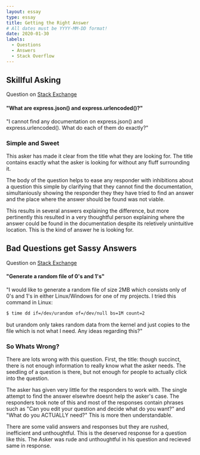 ```yaml
---
layout: essay
type: essay
title: Getting the Right Answer
# All dates must be YYYY-MM-DD format!
date: 2020-01-30
labels:
  - Questions
  - Answers
  - Stack Overflow
---
```


## Skillful Asking
Question on [Stack Exchange](https://stackoverflow.com/questions/23259168/what-are-express-json-and-express-urlencoded)
#### "What are express.json() and express.urlencoded()?"
"I cannot find any documentation on express.json() and express.urlencoded(). What do each of them do exactly?"

### Simple and Sweet
This asker has made it clear from the title what they are looking for. The title contains exactly what the asker is looking for without any fluff surrounding it. 

The body of the question helps to ease any responder with inhibitions about a question this simple by clarifying that they cannot find the documentation, simultaniously showing the responder they they have tried to find an answer and the place where the answer should be found was not viable.

This results in several answers explaining the difference, but more pertinently this resulted in a very thoughtful person explaining where the answer could be found in the documentation despite its reletively unintuitive location. This is the kind of answer he is looking for. 

## Bad Questions get Sassy Answers
Question on [Stack Exchange](https://stackoverflow.com/questions/35251188/generate-a-random-file-of-0s-and-1s)
#### "Generate a random file of 0's and 1's"
"I would like to generate a random file of size 2MB which consists only of 0's and 1's in either Linux/Windows for one of my projects. I tried this command in Linux:
```bash
$ time dd if=/dev/urandom of=/dev/null bs=1M count=2
```
but urandom only takes random data from the kernel and just copies to the file which is not what I need. Any ideas regarding this?"

### So Whats Wrong?
There are lots wrong with this question. First, the title: though succinct, there is not enough information to really know what the asker needs. The seedling of a question is there, but not enough for people to actually click into the question. 

The asker has given very little for the responders to work with. The single attempt to find the answer elsewhre doesnt help the asker's case. The responders took note of this and most of the responses contain phrases such as "Can you edit your question and decide what do you want?" and "What do you ACTUALLY need?" This is more then understandable. 

There are some valid answers and responses but they are rushed, inefficient and unthoughtful. This is the deserved response for a question like this. The Asker was rude and unthoughtful in his question and recieved same in response. 
